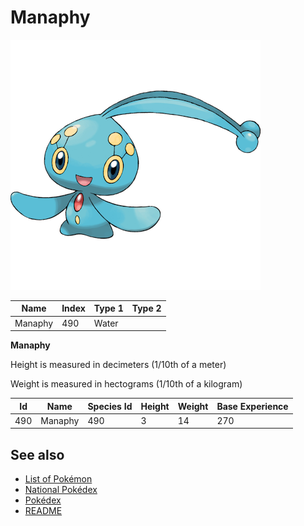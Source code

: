 # Manaphy


![Manaphy](images/490.png)

| **Name** | **Index** | **Type 1** | **Type 2** |
|----|----|----|----|
| Manaphy | 490 | Water  |  |

**Manaphy** 


Height is measured in decimeters (1/10th of a meter)

Weight is measured in hectograms (1/10th of a kilogram)

| **Id** | **Name** | **Species Id** | **Height** | **Weight** | **Base Experience** |
|--------|----------|----------------|------------|------------|---------------------|
| 490 | Manaphy | 490 | 3 | 14 | 270 |


## See also

- [List of Pokémon](../pokemon.md)
- [National Pokédex](../national_pokedex.md)
- [Pokédex](../pokedex.md)
- [README](../README.md)
